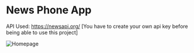 # News Phone App

API Used: https://newsapi.org/
[You have to create your own api key before being able to use this project]

![Homepage](https://user-images.githubusercontent.com/92242780/179664802-73f060b2-304e-4d69-bf36-5b752cffcb08.jpg)

